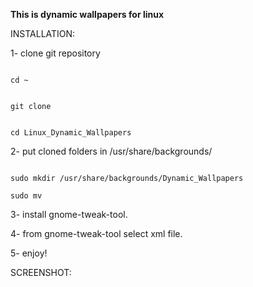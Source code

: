 <b>This is dynamic wallpapers for linux</b>

<Text>
INSTALLATION: 

1- clone git repository

<code>
cd ~

git clone 
</code>

<code>
cd Linux_Dynamic_Wallpapers
</code>

2- put cloned folders in /usr/share/backgrounds/

<code>
sudo mkdir /usr/share/backgrounds/Dynamic_Wallpapers
</code>

<code>
sudo mv 
</code>

3- install gnome-tweak-tool.

4- from gnome-tweak-tool select xml file. 

5- enjoy!

SCREENSHOT:
</Text>

